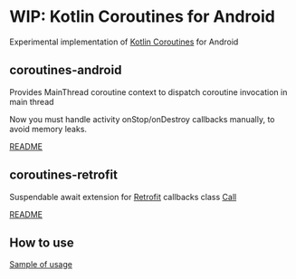 # WIP: Kotlin Coroutines for Android
Experimental implementation of [Kotlin Coroutines](https://github.com/Kotlin/kotlin-coroutines/blob/master/kotlin-coroutines-informal.md) for Android 

## coroutines-android
Provides MainThread coroutine context to dispatch coroutine invocation in main thread

Now you must handle activity onStop/onDestroy callbacks manually, to avoid memory leaks.

[README](coroutines-android/README.md)

## coroutines-retrofit
Suspendable await extension for [Retrofit](https://github.com/square/retrofit) callbacks class [Call](https://square.github.io/retrofit/2.x/retrofit/retrofit2/Call.html)

[README](coroutines-retrofit/README.md)

## How to use
[Sample of usage](sample/src/main/kotlin/ru/gildor/coroutines/android/sample/MainActivity.kt)